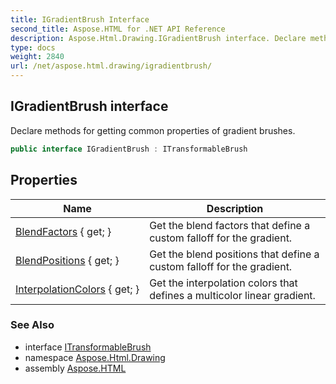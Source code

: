 ```yaml
---
title: IGradientBrush Interface
second_title: Aspose.HTML for .NET API Reference
description: Aspose.Html.Drawing.IGradientBrush interface. Declare methods for getting common properties of gradient brushes
type: docs
weight: 2840
url: /net/aspose.html.drawing/igradientbrush/
---
```

## IGradientBrush interface

Declare methods for getting common properties of gradient brushes.

```csharp
public interface IGradientBrush : ITransformableBrush
```

## Properties

| Name | Description |
| --- | --- |
| [BlendFactors](../../aspose.html.drawing/igradientbrush/blendfactors/) { get; } | Get the blend factors that define a custom falloff for the gradient. |
| [BlendPositions](../../aspose.html.drawing/igradientbrush/blendpositions/) { get; } | Get the blend positions that define a custom falloff for the gradient. |
| [InterpolationColors](../../aspose.html.drawing/igradientbrush/interpolationcolors/) { get; } | Get the interpolation colors that defines a multicolor linear gradient. |

### See Also

* interface [ITransformableBrush](../itransformablebrush/)
* namespace [Aspose.Html.Drawing](../../aspose.html.drawing/)
* assembly [Aspose.HTML](../../)
